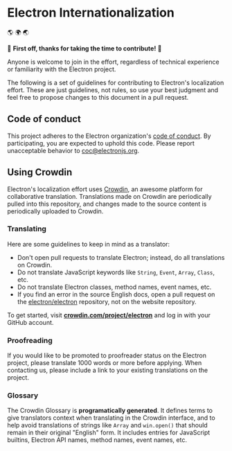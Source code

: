 # Electron Internationalization

🌎 🌍 🌏

💚 **First off, thanks for taking the time to contribute!** 💚

Anyone is welcome to join in the effort, regardless of technical experience or
familiarity with the Electron project.

The following is a set of guidelines for contributing to Electron's localization
effort. These are just guidelines, not rules, so use your best judgment and
feel free to propose changes to this document in a pull request.

## Code of conduct

This project adheres to the Electron organization's [code of conduct][].
By participating, you are expected to uphold this code. Please report unacceptable
behavior to coc@electronjs.org.

## Using Crowdin

Electron's localization effort uses [Crowdin][], an awesome platform for collaborative translation.
Translations made on Crowdin are periodically pulled into this repository, and changes made to the
source content is periodically uploaded to Crowdin.

### Translating

Here are some guidelines to keep in mind as a translator:

- Don't open pull requests to translate Electron; instead, do all translations on Crowdin.
- Do not translate JavaScript keywords like `String`, `Event`, `Array`, `Class`, etc.
- Do not translate Electron classes, method names, event names, etc.
- If you find an error in the source English docs, open a pull request on the
  [electron/electron][] repository, not on the website repository.

To get started, visit **[crowdin.com/project/electron][Crowdin]** and log in with your GitHub account.

### Proofreading

If you would like to be promoted to proofreader status on the Electron project, please translate
1000 words or more before applying. When contacting us, please include a link to your existing
translations on the project.

### Glossary

The Crowdin Glossary is **programatically generated**. It defines terms to give
translators context when translating in the Crowdin interface, and to help avoid
translations of strings like `Array` and `win.open()` that should remain in
their original "English" form. It includes entries for JavaScript builtins,
Electron API names, method names, event names, etc.

[code of conduct]: https://github.com/electron/electron/blob/main/CODE_OF_CONDUCT.md
[Crowdin]: https://crowdin.com/project/electron
[electron/electron]: https://github.com/electron/electron/tree/main/docs

